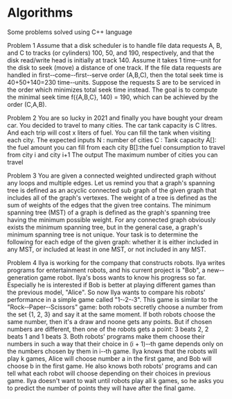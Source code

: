 # Algorithms
Some problems solved using C++ language 

Problem 1
Assume that a disk scheduler is to handle file data requests A, B, and C to tracks (or
cylinders) 100, 50, and 190, respectively, and that the disk read/write head is initially at
track 140. Assume it takes 1 time-­‐unit for the disk to seek (move) a distance of one track. If
the file data requests are handled in first-­‐come-­‐first-­‐serve order (A,B,C), then the total seek
time is 40+50+140=230 time-­‐units. Suppose the requests S are to be serviced in the order
which minimizes total seek time instead. The goal is to compute the minimal seek time
f({A,B,C}, 140) = 190, which can be achieved by the order (C,A,B).

Problem 2
You are so lucky in 2021 and finally you have bought your dream car. You decided to travel
to many cities. The car tank capacity is C litres. And each trip will cost x liters of fuel. You
can fill the tank when visiting each city.
The expected inputs
N : number of cities
C : Tank capacity
A[]: the fuel amount you can fill from each city
B[]:the fuel consumption to travel from city i and city i+1
The output
The maximum number of cities you can travel

Problem 3
You are given a connected weighted undirected graph without any loops and multiple
edges. Let us remind you that a graph's spanning tree is defined as an acyclic connected sub
graph of the given graph that includes all of the graph's vertexes. The weight of a tree is
defined as the sum of weights of the edges that the given tree contains. The minimum
spanning tree (MST) of a graph is defined as the graph's spanning tree having the minimum
possible weight. For any connected graph obviously exists the minimum spanning tree, but
in the general case, a graph's minimum spanning tree is not unique.
Your task is to determine the following for each edge of the given graph: whether it is either included
in any MST, or included at least in one MST, or not included in any MST.

Problem 4
Ilya is working for the company that constructs robots. Ilya writes programs for
entertainment robots, and his current project is "Bob", a new-­‐generation game robot. Ilya's
boss wants to know his progress so far. Especially he is interested if Bob is better at playing
different games than the previous model, "Alice".
So now Ilya wants to compare his robots' performance in a simple game called "1-­‐2-­‐3". This
game is similar to the "Rock-­‐Paper-­‐Scissors" game: both robots secretly choose a number
from the set {1, 2, 3} and say it at the same moment. If both robots choose the same
number, then it's a draw and noone gets any points. But if chosen numbers are different,
then one of the robots gets a point: 3 beats 2, 2 beats 1 and 1 beats 3.
Both robots' programs make them choose their numbers in such a way that their choice
in (i + 1)-­‐th game depends only on the numbers chosen by them in i-­‐th game.
Ilya knows that the robots will play k games, Alice will choose number a in the first game,
and Bob will choose b in the first game. He also knows both robots' programs and can tell
what each robot will choose depending on their choices in previous game. Ilya doesn't want
to wait until robots play all k games, so he asks you to predict the number of points they
will have after the final game.

